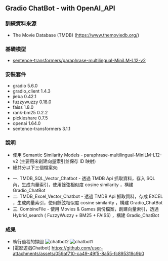 Gradio ChatBot - with OpenAI_API
---

### 訓練資料來源
- The Movie Database (TMDB) (https://www.themoviedb.org/)

### 基礎模型
- [sentence-transformers/paraphrase-multilingual-MiniLM-L12-v2](https://sbert.net/docs/sentence_transformer/pretrained_models.html#semantic-similarity-models)

### 安裝套件
- gradio          5.6.0
- gradio_client   1.4.3
- jieba           0.42.1
- fuzzywuzzy      0.18.0
- faiss           1.8.0
- rank-bm25       0.2.2
- pickleshare     0.7.5
- openai          1.64.0
- sentence-transformers   3.1.1

### 說明
- 使用 Semantic Similarity Models - paraphrase-multilingual-MiniLM-L12-v2  (主要用來創建向量索引並保存 ID 映射)
- 總共分以下三個檔案夾:
* 一. TMDB_SQL_Vector_Chatbot - 透過 TMDB Api 抓取資料，存入 SQL 內，生成向量索引，使用餘弦相似度 cosine similarity ，構建 Gradio_ChatBot
* 二. TMDB_Excel_Vector_Chatbot - 透過 TMDB Api 抓取資料，存成 EXCEL ，生成向量索引，使用餘弦相似度 cosine similarity ，構建 Gradio_ChatBot
* 三. CombineFile - 使用 Movies & Games 兩份檔案，創建向量索引，透過 Hybrid_search ( FuzzyWuzzy + BM25 + FAISS) ，構建 Gradio_ChatBot

### 成果
- 執行過程的擷圖
![chatbot2](https://github.com/user-attachments/assets/5af6d7ca-1a27-4464-9eeb-46aba74829a9)
![chatbot1](https://github.com/user-attachments/assets/e67f1324-2e1c-42a1-9a56-0035a6e6e837)
- [電影遊戲Chatbot]
https://github.com/user-attachments/assets/059af710-ca49-49f5-8a55-fc895319c9b0

